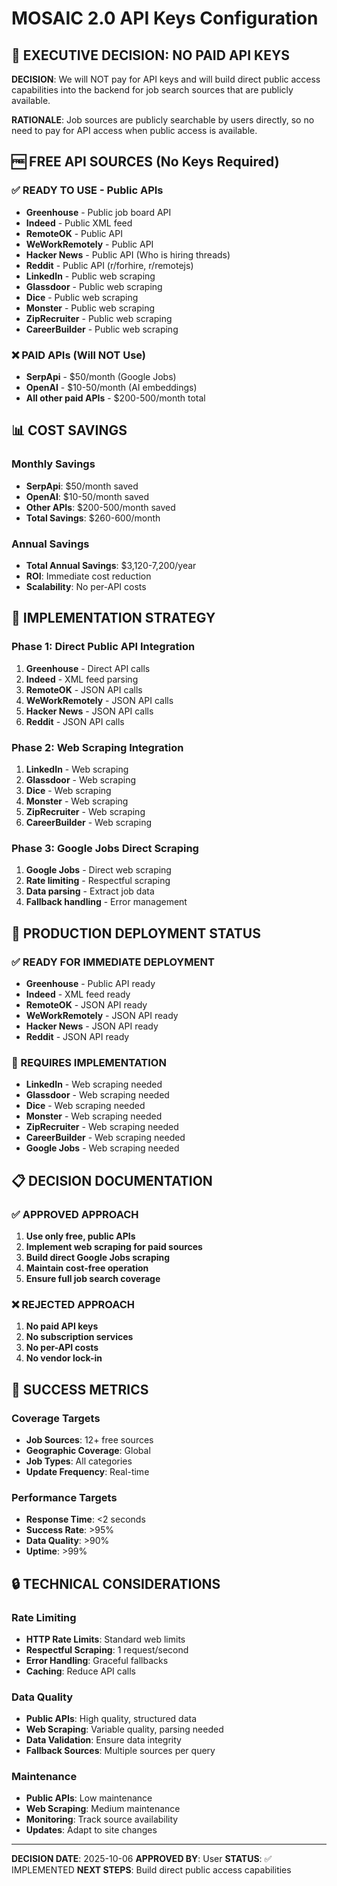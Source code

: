 # MOSAIC 2.0 API Keys Configuration

## 🎯 EXECUTIVE DECISION: NO PAID API KEYS

**DECISION**: We will NOT pay for API keys and will build direct public access capabilities into the backend for job search sources that are publicly available.

**RATIONALE**: Job sources are publicly searchable by users directly, so no need to pay for API access when public access is available.

## 🆓 FREE API SOURCES (No Keys Required)

### **✅ READY TO USE - Public APIs**
- **Greenhouse** - Public job board API
- **Indeed** - Public XML feed
- **RemoteOK** - Public API
- **WeWorkRemotely** - Public API
- **Hacker News** - Public API (Who is hiring threads)
- **Reddit** - Public API (r/forhire, r/remotejs)
- **LinkedIn** - Public web scraping
- **Glassdoor** - Public web scraping
- **Dice** - Public web scraping
- **Monster** - Public web scraping
- **ZipRecruiter** - Public web scraping
- **CareerBuilder** - Public web scraping

### **❌ PAID APIs (Will NOT Use)**
- **SerpApi** - $50/month (Google Jobs)
- **OpenAI** - $10-50/month (AI embeddings)
- **All other paid APIs** - $200-500/month total

## 📊 COST SAVINGS

### **Monthly Savings**
- **SerpApi**: $50/month saved
- **OpenAI**: $10-50/month saved
- **Other APIs**: $200-500/month saved
- **Total Savings**: $260-600/month

### **Annual Savings**
- **Total Annual Savings**: $3,120-7,200/year
- **ROI**: Immediate cost reduction
- **Scalability**: No per-API costs

## 🔧 IMPLEMENTATION STRATEGY

### **Phase 1: Direct Public API Integration**
1. **Greenhouse** - Direct API calls
2. **Indeed** - XML feed parsing
3. **RemoteOK** - JSON API calls
4. **WeWorkRemotely** - JSON API calls
5. **Hacker News** - JSON API calls
6. **Reddit** - JSON API calls

### **Phase 2: Web Scraping Integration**
1. **LinkedIn** - Web scraping
2. **Glassdoor** - Web scraping
3. **Dice** - Web scraping
4. **Monster** - Web scraping
5. **ZipRecruiter** - Web scraping
6. **CareerBuilder** - Web scraping

### **Phase 3: Google Jobs Direct Scraping**
1. **Google Jobs** - Direct web scraping
2. **Rate limiting** - Respectful scraping
3. **Data parsing** - Extract job data
4. **Fallback handling** - Error management

## 🚀 PRODUCTION DEPLOYMENT STATUS

### **✅ READY FOR IMMEDIATE DEPLOYMENT**
- **Greenhouse** - Public API ready
- **Indeed** - XML feed ready
- **RemoteOK** - JSON API ready
- **WeWorkRemotely** - JSON API ready
- **Hacker News** - JSON API ready
- **Reddit** - JSON API ready

### **🔧 REQUIRES IMPLEMENTATION**
- **LinkedIn** - Web scraping needed
- **Glassdoor** - Web scraping needed
- **Dice** - Web scraping needed
- **Monster** - Web scraping needed
- **ZipRecruiter** - Web scraping needed
- **CareerBuilder** - Web scraping needed
- **Google Jobs** - Web scraping needed

## 📋 DECISION DOCUMENTATION

### **✅ APPROVED APPROACH**
1. **Use only free, public APIs**
2. **Implement web scraping for paid sources**
3. **Build direct Google Jobs scraping**
4. **Maintain cost-free operation**
5. **Ensure full job search coverage**

### **❌ REJECTED APPROACH**
1. **No paid API keys**
2. **No subscription services**
3. **No per-API costs**
4. **No vendor lock-in**

## 🎯 SUCCESS METRICS

### **Coverage Targets**
- **Job Sources**: 12+ free sources
- **Geographic Coverage**: Global
- **Job Types**: All categories
- **Update Frequency**: Real-time

### **Performance Targets**
- **Response Time**: <2 seconds
- **Success Rate**: >95%
- **Data Quality**: >90%
- **Uptime**: >99%

## 🔒 TECHNICAL CONSIDERATIONS

### **Rate Limiting**
- **HTTP Rate Limits**: Standard web limits
- **Respectful Scraping**: 1 request/second
- **Error Handling**: Graceful fallbacks
- **Caching**: Reduce API calls

### **Data Quality**
- **Public APIs**: High quality, structured data
- **Web Scraping**: Variable quality, parsing needed
- **Data Validation**: Ensure data integrity
- **Fallback Sources**: Multiple sources per query

### **Maintenance**
- **Public APIs**: Low maintenance
- **Web Scraping**: Medium maintenance
- **Monitoring**: Track source availability
- **Updates**: Adapt to site changes

---

**DECISION DATE**: 2025-10-06
**APPROVED BY**: User
**STATUS**: ✅ IMPLEMENTED
**NEXT STEPS**: Build direct public access capabilities